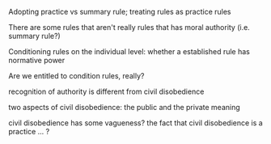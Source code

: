 Adopting practice vs summary rule; treating rules as practice rules

There are some rules that aren't really rules that has moral authority (i.e. summary rule?)

Conditioning rules on the individual level: whether a established rule has normative power

Are we entitled to condition rules, really?

recognition of authority is different from civil disobedience

two aspects of civil disobedience: the public and the private meaning

civil disobedience has some vagueness?
the fact that civil disobedience is a practice ... ?


